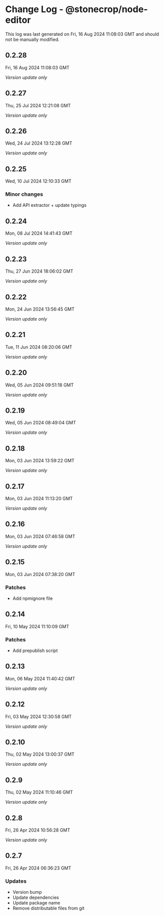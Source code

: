 # Change Log - @stonecrop/node-editor

This log was last generated on Fri, 16 Aug 2024 11:08:03 GMT and should not be manually modified.

## 0.2.28
Fri, 16 Aug 2024 11:08:03 GMT

_Version update only_

## 0.2.27
Thu, 25 Jul 2024 12:21:08 GMT

_Version update only_

## 0.2.26
Wed, 24 Jul 2024 13:12:28 GMT

_Version update only_

## 0.2.25
Wed, 10 Jul 2024 12:10:33 GMT

### Minor changes

- Add API extractor + update typings

## 0.2.24
Mon, 08 Jul 2024 14:41:43 GMT

_Version update only_

## 0.2.23
Thu, 27 Jun 2024 18:06:02 GMT

_Version update only_

## 0.2.22
Mon, 24 Jun 2024 13:56:45 GMT

_Version update only_

## 0.2.21
Tue, 11 Jun 2024 08:20:06 GMT

_Version update only_

## 0.2.20
Wed, 05 Jun 2024 09:51:18 GMT

_Version update only_

## 0.2.19
Wed, 05 Jun 2024 08:49:04 GMT

_Version update only_

## 0.2.18
Mon, 03 Jun 2024 13:59:22 GMT

_Version update only_

## 0.2.17
Mon, 03 Jun 2024 11:13:20 GMT

_Version update only_

## 0.2.16
Mon, 03 Jun 2024 07:46:58 GMT

_Version update only_

## 0.2.15
Mon, 03 Jun 2024 07:38:20 GMT

### Patches

- Add npmignore file

## 0.2.14
Fri, 10 May 2024 11:10:09 GMT

### Patches

- Add prepublish script

## 0.2.13
Mon, 06 May 2024 11:40:42 GMT

_Version update only_

## 0.2.12
Fri, 03 May 2024 12:30:58 GMT

_Version update only_

## 0.2.10
Thu, 02 May 2024 13:00:37 GMT

_Version update only_

## 0.2.9
Thu, 02 May 2024 11:10:46 GMT

_Version update only_

## 0.2.8
Fri, 26 Apr 2024 10:56:28 GMT

_Version update only_

## 0.2.7
Fri, 26 Apr 2024 06:36:23 GMT

### Updates

- Version bump
- Update dependencies
- Update package name
- Remove distributable files from git

